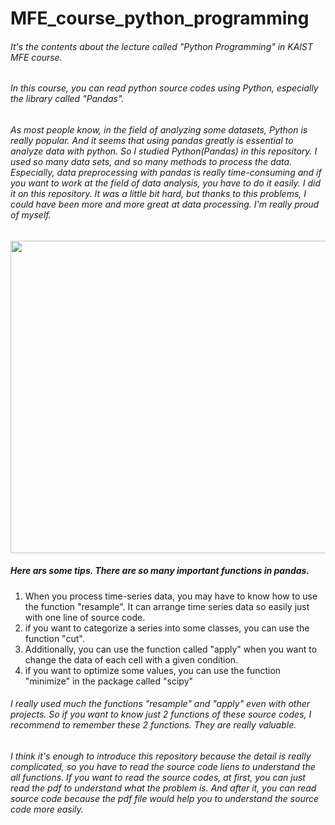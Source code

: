 # MFE_course_python_programming
###### It's the contents about the lecture called "Python Programming" in KAIST MFE course.

###### In this course, you can read python source codes using Python, especially the library called "Pandas".
###### As most people know, in the field of analyzing some datasets, Python is really popular. And it seems that using pandas greatly is essential to analyze data with python. So I studied Python(Pandas) in this repository. I used so many data sets, and so many methods to process the data. Especially, data preprocessing with pandas is really time-consuming and if you want to work at the field of data analysis, you have to do it easily. I did it on this repository. It was a little bit hard, but thanks to this problems, I could have been more and more great at data processing. I'm really proud of myself.

<img src="https://user-images.githubusercontent.com/44806420/129060058-4a5e4277-ccfc-4fcb-87aa-63fe32832812.png"  width="800" height="500">

##### Here ars some tips. There are so many important functions in pandas. 
1. When you process time-series data, you may have to know how to use the function "resample". It can arrange time series data so easily just with one line of source code. 
2. if you want to categorize a series into some classes, you can use the function "cut". 
3. Additionally, you can use the function called "apply" when you want to change the data of each cell with a given condition.
4. if you want to optimize some values, you can use the function "minimize" in the package called "scipy"
###### I really used much the functions "resample" and "apply" even with other projects. So if you want to know just 2 functions of these source codes, I recommend to remember these 2 functions. They are really valuable. 


###### I think it's enough to introduce this repository because the detail is really complicated, so you have to read the source code liens to understand the all functions. If you want to read the source codes, at first, you can just read the pdf to understand what the problem is. And after it, you can read source code because the pdf file would help you to understand the source code more easily.


